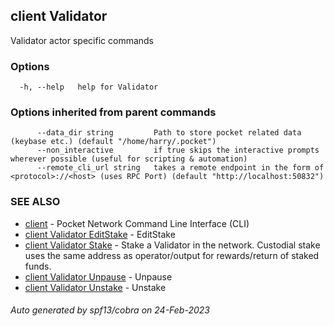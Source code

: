 ## client Validator

Validator actor specific commands

### Options

```
  -h, --help   help for Validator
```

### Options inherited from parent commands

```
      --data_dir string         Path to store pocket related data (keybase etc.) (default "/home/harry/.pocket")
      --non_interactive         if true skips the interactive prompts wherever possible (useful for scripting & automation)
      --remote_cli_url string   takes a remote endpoint in the form of <protocol>://<host> (uses RPC Port) (default "http://localhost:50832")
```

### SEE ALSO

* [client](client.md)	 - Pocket Network Command Line Interface (CLI)
* [client Validator EditStake](client_Validator_EditStake.md)	 - EditStake <fromAddr> <amount> <relayChainIDs> <serviceURI>
* [client Validator Stake](client_Validator_Stake.md)	 - Stake a Validator in the network. Custodial stake uses the same address as operator/output for rewards/return of staked funds.
* [client Validator Unpause](client_Validator_Unpause.md)	 - Unpause <fromAddr>
* [client Validator Unstake](client_Validator_Unstake.md)	 - Unstake <fromAddr>

###### Auto generated by spf13/cobra on 24-Feb-2023
